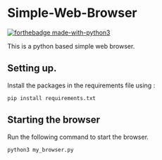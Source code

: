 # Simple-Web-Browser
[![forthebadge made-with-python3](http://ForTheBadge.com/images/badges/made-with-python.svg)](https://www.python.org/)


This is a python based simple web browser.

## Setting up.
Install the packages in the requirements file using :


    pip install requirements.txt


## Starting the browser
Run the following command to start the browser.


    python3 my_browser.py
